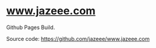 www.jazeee.com
==============

Github Pages Build.

Source code: https://github.com/jazeee/www.jazeee.com
